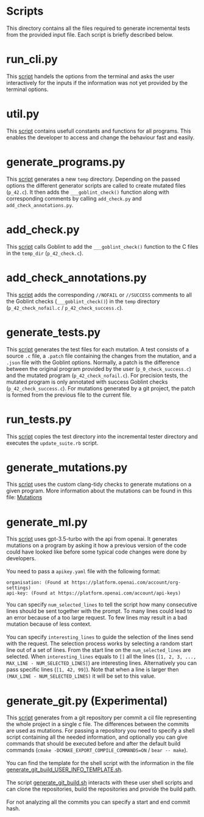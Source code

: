 # Scripts
This directory contains all the files required to generate incremental tests from the provided input file. Each script is briefly described below.

# run_cli.py
This [script](./run_cli.py) handels the options from the terminal and asks the user interactively for the inputs if the information was not yet provided by the terminal options.

# util.py
This [script](./util.py) contains usefull constants and functions for all programs. This enables the developer to access and change the behaviour fast and easily.

# generate_programs.py
This [script](generate_programs.py) generates a new `temp` directory. Depending on the passed options the different generator scripts are called to create mutated files (`p_42.c`). It then adds the `___goblint_check()` function along with corresponding comments by calling `add_check.py` and `add_check_annotations.py`.

# add_check.py
This [script](./add_check.py) calls Goblint to add the `___goblint_check()` function to the C files in the `temp_dir` (`p_42_check.c`).

# add_check_annotations.py
This [script](./add_check_annotations.py) adds the corresponding `//NOFAIL` or `//SUCCESS` comments to all the Goblint checks (`___goblint_check()`) in the `temp` directory (`p_42_check_nofail.c` / `p_42_check_success.c`).

# generate_tests.py
This [script](./generate_tests.py) generates the test files for each mutation. A test consists of a source `.c` file, a `.patch` file containing the changes from the mutation, and a `.json` file with the Goblint options. Normally, a patch is the difference between the original program provided by the user (`p_0_check_success.c`) and the mutated program (`p_42_check_nofail.c`). For precision tests, the mutated program is only annotated with success Goblint checks (`p_42_check_success.c`). For mutations generated by a git project, the patch is formed from the previous file to the current file.

# run_tests.py
This [script](./run_tests.py) copies the test directory into the incremental tester directory and executes the `update_suite.rb` script.

# generate_mutations.py
This [script](./generate_mutations.py) uses the custom clang-tidy checks to generate mutations on a given program. More information about the mutations can be found in this file: [Mutations](../clang-mutations/MUTATIONS.md)

# generate_ml.py
This [script](./generate_ml.py) uses gpt-3.5-turbo with the api from openai. It generates mutations on a program by asking it how a previous version of the code could have looked like before some typical code changes were done by developers.
<br><br>
You need to pass a `apikey.yaml` file with the following format:
```
organisation: (Found at https://platform.openai.com/account/org-settings)
api-key: (Found at https://platform.openai.com/account/api-keys)
```
You can specify `num_selected_lines` to tell the script how many consecutive lines should be sent together with the prompt. To many lines could lead to an error because of a too large request. To few lines may result in a bad mutation because of less context.
<br><br>
You can specify `interesting_lines` to guide the selection of the lines send with the request. The selection process works by selecting a random start line out of a set of lines. From the start line on the `num_selected_lines` are selected. When `interesting_lines` equals to `[]` all the lines (`[1, 2, 3, ..., MAX_LINE - NUM_SELECTED_LINES]`) are interesting lines. Alternatively you can pass specific lines (`[1, 42, 99]`). Note that when a line is larger then `(MAX_LINE - NUM_SELECTED_LINES)` it will be set to this value.

# generate_git.py (Experimental)
This [script](./generate_git.py) generates from a git repository per commit a cil file representing the whole project in a single c file. The differences between the commits are used as mutations. For passing a repository you need to specify a shell script containing all the needed information, and optionally you can give commands that should be executed before and after the default build commands (`cmake -DCMAKE_EXPORT_COMPILE_COMMANDS=ON` / `bear -- make`).
<br><br>
You can find the template for the shell script with the information in the file [generate_git_build_USER_INFO_TEMPLATE.sh](./generate_git_build_USER_INFO_TEMPLATE.sh).
<br><br>
The script [generate_git_build.sh](./generate_git_build.sh) interacts with these user shell scripts and can clone the repositories, build the repositories and provide the build path.
<br><br>
For not analyzing all the commits you can specify a start and end commit hash.
<br><br>